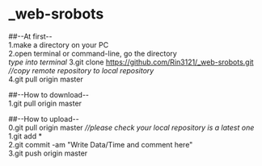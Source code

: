 # _web-srobots

##--At first--  
1.make a directory on your PC  
2.open terminal or command-line, go the directory  
_type into terminal_
3.git clone https://github.com/Rin3121/_web-srobots.git   _//copy remote repository to local repository_  
4.git pull origin master  

##--How to download--  
1.git pull origin master  

##--How to upload--  
0.git pull origin master _//please check your local repository is a latest one_  
1.git add *  
2.git commit -am "Write Data/Time and comment here"  
3.git push origin master  

